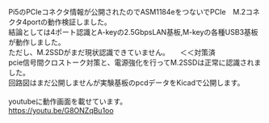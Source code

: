 Pi5のPCIeコネクタ情報が公開されたのでASM1184eをつないでPCIe　M.2コネクタ4portの動作検証しました。<br>
結論としては4ポート認識とA-keyの2.5GbpsLAN基板,M-keyの各種USB3基板が動作しました。<br>
ただし、M.2SSDがまだ現状認識できていません。　　＜＜対策済　<br>
pcie信号間クロストーク対策と、電源強化を行ってM.2SSDは正常に認識されました。<br>
回路図はまだ公開しませんが実験基板のpcdデータをKicadで公開します。<br>
<br>
youtubeに動作画面を載せています。<br>
https://youtu.be/G8ONZqBu1oo
